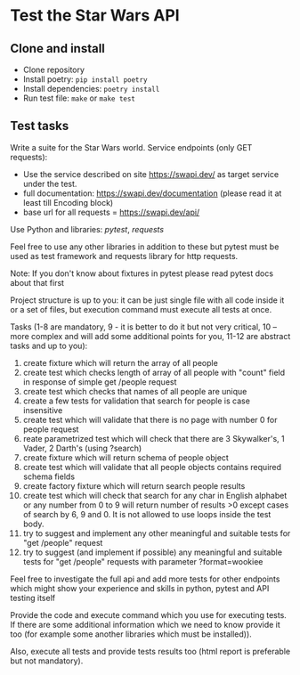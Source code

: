 # Test the Star Wars API

## Clone and install
- Clone repository
- Install poetry: `pip install poetry`
- Install dependencies: `poetry install`
- Run test file: `make` or `make test`


## Test tasks
Write a suite for the Star Wars world. Service endpoints (only GET requests):


- Use the service described on site https://swapi.dev/ as target service under the test.
- full documentation: https://swapi.dev/documentation  (please read it at least till Encoding block)
- base url for all requests = https://swapi.dev/api/

Use Python and libraries: _pytest_, _requests_ 

Feel free to use any other libraries in addition to these but pytest must be used as test framework and requests library for http requests.

Note: If you don't know about fixtures in pytest please read pytest docs about that first

Project structure is up to you: it can be just single file with all code inside it or a set of files, but execution command must execute all tests at once.

 Tasks (1-8 are mandatory, 9 - it is better to do it but not very critical, 10 – more complex and will add some additional points for you, 11-12 are abstract tasks and up to you):


1. create fixture which will return the array of all people
2. create test which checks length of array of all people with "count" field in response of simple get /people request
3. create test which checks that names of all people are unique
4. create a few tests for validation that search for people is case insensitive
5. create test which will validate that there is no page with number 0 for people request
6. reate parametrized test which will check that there are 3 Skywalker's, 1 Vader, 2 Darth's (using ?search)
7. create fixture which will return schema of people object
8. create test which will validate that all people objects contains required schema fields
9. create factory fixture which will return search people results
10. create test which will check that search for any char in English alphabet or any number from 0 to 9 will return number of results >0 except cases of search by 6, 9 and 0. It is not allowed to use loops inside the test body.
11. try to suggest and implement any other meaningful and suitable tests for "get /people" request
12. try to suggest (and implement if possible) any meaningful and suitable tests for "get /people" requests with parameter ?format=wookiee

Feel free to investigate the full api and add more tests for other endpoints which might show your experience and skills in python, pytest and API testing itself

Provide the code and execute command which you use for executing tests. If there are some additional information which we need to know provide it too (for example some another libraries which must be installed)).

Also, execute all tests and provide tests results too (html report is preferable but not mandatory).